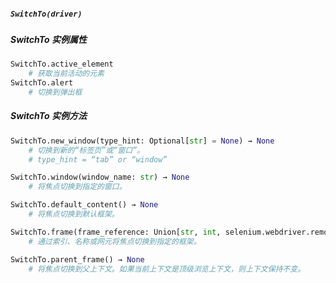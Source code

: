 ##### `SwitchTo(driver)`
##### SwitchTo 实例属性
```python
SwitchTo.active_element
	# 获取当前活动的元素
SwitchTo.alert
	# 切换到弹出框
```
##### SwitchTo 实例方法
```python
SwitchTo.new_window(type_hint: Optional[str] = None) → None
	# 切换到新的“标签页”或“窗口”。
	# type_hint = “tab” or “window”

SwitchTo.window(window_name: str) → None
	# 将焦点切换到指定的窗口。

SwitchTo.default_content() → None
	# 将焦点切换到默认框架。

SwitchTo.frame(frame_reference: Union[str, int, selenium.webdriver.remote.webelement.WebElement]) → None
	# 通过索引、名称或网元将焦点切换到指定的框架。

SwitchTo.parent_frame() → None
	# 将焦点切换到父上下文。如果当前上下文是顶级浏览上下文，则上下文保持不变。
```
